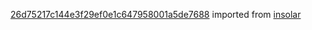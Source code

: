 [26d75217c144e3f29ef0e1c647958001a5de7688](https://github.com/insolar/insolar/commit/26d75217c144e3f29ef0e1c647958001a5de7688) imported from [insolar](https://github.com/insolar/insolar)
